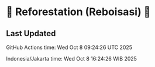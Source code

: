 
# 🌳 Reforestation (Reboisasi) 🌲

## Last Updated

GitHub Actions time: Wed Oct  8 09:24:26 UTC 2025

Indonesia/Jakarta time: Wed Oct  8 16:24:26 WIB 2025
